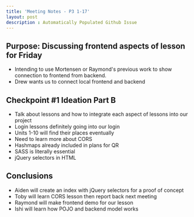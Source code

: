 ```yaml
---
title: 'Meeting Notes - P3 1-17'
layout: post
description : Automatically Populated Github Issue
---
```


## Purpose: Discussing frontend aspects of lesson for Friday

* Intending to use Mortensen or Raymond's previous work to show connection to frontend from backend.
* Drew wants us to connect local frontend and backend

## Checkpoint #1 Ideation Part B

* Talk about lessons and how to integrate each aspect of lessons into our project
* Login lessons definitely going into our login
* Units 1-10 will find their places eventually
* Need to learn more about CORS
* Hashmaps already included in plans for QR
* SASS is literally essential
* jQuery selectors in HTML

## Conclusions

* Aiden will create an index with jQuery selectors for a proof of concept
* Toby will learn CORS lesson then report back next meeting
* Raymond will make frontend demo for our lesson
* Ishi will learn how POJO and backend model works

